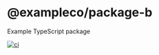 # @exampleco/package-b

Example TypeScript package

[![ci](https://github.com/exampleco/package-b/workflows/ci/badge.svg)](https://github.com/exampleco/package-b/actions/workflows/ci.yml)
